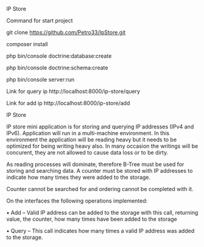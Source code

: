 IP Store

Command for start project

git clone https://github.com/Petro33/IpStore.git

composer install

php bin/console doctrine:database:create

php bin/console doctrine:schema:create

php bin/console server:run

Link for query ip
http://localhost:8000/ip-store/query

Link for add ip
http://localhost:8000/ip-store/add



IP Store

IP store mini application is for storing and querying IP addresses (IPv4 and IPv6).
Application will run in a multi-machine environment. In this environment the application will
be reading heavy but it needs to be optimized for being writing heavy also. In many occasion
the writings will be concurent, they are not allowed to cause data loss or to be dirty.

As reading processes will dominate, therefore B-Tree must be used for storing and
searching data. A counter must be stored with IP addresses to indicate how many times they
were added to the storage.

Counter cannot be searched for and ordering cannot be completed with it.


On the interfaces the following operations implemented:

• Add – Valid IP address can be added to the storage with this call, returning value, the
counter, how many times have been added to the storage

• Query – This call indicates how many times a valid IP address was added to the storage.




